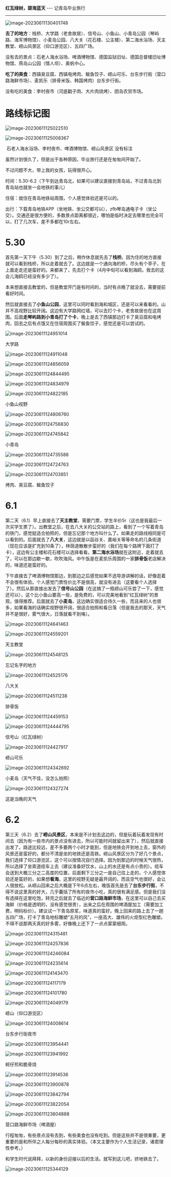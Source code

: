 **红瓦绿树，碧海蓝天** --- 记青岛毕业旅行

---

![image-20230611130401748](https://raw.githubusercontent.com/SAH01/wordpress-img/master/imgs/image-20230611130401748.png)

**去了的地方**：栈桥、大学路（老舍故居）、信号山、小鱼山、小青岛公园（琴屿路、海军博物馆）、小麦岛公园、八大关（花石楼、公主楼）、第二海水浴场、天主教堂、崂山风景区（仰口游览区）、五四广场。

没有去的景点：石老人海水浴场、啤酒博物馆、德国监狱旧址、德国总督楼旧址博物馆、燕岛山公园（情人坝）、奥帆中心。

**吃了的美食**：西镇臭豆腐、西镇电烤肉、鲅鱼饺子、崂山可乐、台东步行街（营口路海鲜市场）、麦凯乐（排骨米饭、韩国烤肉）台东步行街。

没有吃的美食：李村夜市（河底戳子肉、大片肉烧烤）、团岛农贸市场。

# 路线标记图

![image-20230611125022510](https://raw.githubusercontent.com/SAH01/wordpress-img/master/imgs/image-20230611125022510.png)

![image-20230611125008367](https://raw.githubusercontent.com/SAH01/wordpress-img/master/imgs/image-20230611125008367.png)



​																				石老人海水浴场、李村夜市、啤酒博物馆、崂山风景区  没有标注



虽然计划很久了，但是出于各种原因，毕业旅行还是在匆匆间开始了。

不过问题不大，带上我的女孩，玩得很开心。



时间：5.30-6.2（下午到达青岛北，如果可以建议直接到青岛站，不过青岛北到青岛站也就坐一会地铁的事儿）

住宿：就住在青岛地铁站周围，个人感觉体验还是可以的。

出行：下载青岛地铁APP（坐地铁、坐公交都可以），zfb琴岛通电子卡（坐公交）。交通还是很方便的，多数景点距离都很近，哪怕是临时决定去哪里也完全可以，打了几次车，差不多都在10r左右。

# 5.30

首先第一天下午（5.30）到了之后，稍作休息就先去了**栈桥**。因为住的地方直接就可以看到栈桥，所以走着就去了。这边就是一个通向海的桥，尽头有个亭子，在上面走走还是蛮好的。来都来了，先去打个卡（4月中旬可以看到海鸥，我去的这会儿海鸥已经没有多少了）。

本来想直接去教堂的，但是教堂开门是有时间的，当时有点晚了就没去，需要提前看好时间。

然后就直接去了**小鱼山公园**，这里可以同时看到海和城区，还是可以来看看的。山并不高视野比较开阔。这边有大学路网红墙，可以去打个卡，老舍故居也在这周围。后面**走琴屿路到小青岛打了个卡**，晚上是去了西镇那边打卡了臭豆腐和电烤肉，回去之后有点饿又在住宿周围买了鲅鱼饺子，感觉还是可以尝试的。

![image-20230611124951014](https://raw.githubusercontent.com/SAH01/wordpress-img/master/imgs/image-20230611124951014.png)

大学路

![image-20230611124911048](https://raw.githubusercontent.com/SAH01/wordpress-img/master/imgs/image-20230611124911048.png)

![image-20230611124856059](https://raw.githubusercontent.com/SAH01/wordpress-img/master/imgs/image-20230611124856059.png)

![image-20230611124844495](https://raw.githubusercontent.com/SAH01/wordpress-img/master/imgs/image-20230611124844495.png)

![image-20230611124834979](https://raw.githubusercontent.com/SAH01/wordpress-img/master/imgs/image-20230611124834979.png)

![image-20230611124822185](https://raw.githubusercontent.com/SAH01/wordpress-img/master/imgs/image-20230611124822185.png)

小鱼山视野

![image-20230611124806760](https://raw.githubusercontent.com/SAH01/wordpress-img/master/imgs/image-20230611124806760.png)

![image-20230611124756830](https://raw.githubusercontent.com/SAH01/wordpress-img/master/imgs/image-20230611124756830.png)

![image-20230611124745842](https://raw.githubusercontent.com/SAH01/wordpress-img/master/imgs/image-20230611124745842.png)

小青岛

![image-20230611124735588](https://raw.githubusercontent.com/SAH01/wordpress-img/master/imgs/image-20230611124735588.png)

![image-20230611124724763](https://raw.githubusercontent.com/SAH01/wordpress-img/master/imgs/image-20230611124724763.png)

![image-20230611124703851](https://raw.githubusercontent.com/SAH01/wordpress-img/master/imgs/image-20230611124703851.png)

烤肉、臭豆腐、鲅鱼饺子

# 6.1

第二天（6.1）早上直接去了**天主教堂**，需要门票，学生半价5r（这也是我最后一次买学生票了）。出教堂之后，在去八大关的公交站的路上，看到了一个写着青岛的铁门，感觉挺适合拍照的，但是忘记那个地方叫什么了。如果走的路线相同是可以看到的。后面就去了**八大关**，这边就是以函谷关、嘉峪关等等命名的几条街道（现在应该是扩充到10条了），林荫道散散步蛮好的（我们在每个路牌下面打了卡），这边有公主楼和花石楼可以选择看看。**第二海水浴场**就在这附近，走着就去了，可以在那边歇一歇，吹吹海风。中午饭是在麦凯乐周围的一家**排骨饭**老店解决的，味道还是蛮好的。

下午直接去了啤酒博物馆那边，到那边之后感觉如果不选导游讲解的话，好像逛着不会很有体验。个人感觉门票性价比不是很高，就没有进去（这要看个人选择了）。然后从那直接出发去了**信号山公园**（在这搞了一瓶崂山可乐尝了一下，感觉还可以），这个比小鱼山要高一些，是免费的，可以完美地看到“红瓦绿树”的景观，值得推荐。后面就去了**小麦岛**，这边确实很适合待久一些，而且来的人也很多，如果看海的话确实视野很开阔，很适合拍照和看日落（但是我去的那天，天气并不是很好，雾气很大，日落就看不到咯）。

 ![image-20230611124641463](https://raw.githubusercontent.com/SAH01/wordpress-img/master/imgs/image-20230611124641463.png)

![image-20230611124559201](https://raw.githubusercontent.com/SAH01/wordpress-img/master/imgs/image-20230611124559201.png)

天主教堂

![image-20230611124548125](https://raw.githubusercontent.com/SAH01/wordpress-img/master/imgs/image-20230611124548125.png)

忘记名字的地方

![image-20230611124525176](https://raw.githubusercontent.com/SAH01/wordpress-img/master/imgs/image-20230611124525176.png)

八大关

![image-20230611124511238](https://raw.githubusercontent.com/SAH01/wordpress-img/master/imgs/image-20230611124511238.png)

排骨饭

![image-20230611124459153](https://raw.githubusercontent.com/SAH01/wordpress-img/master/imgs/image-20230611124459153.png)

![image-20230611124444795](https://raw.githubusercontent.com/SAH01/wordpress-img/master/imgs/image-20230611124444795.png)

信号山（红瓦绿树）

![image-20230611124427917](https://raw.githubusercontent.com/SAH01/wordpress-img/master/imgs/image-20230611124427917.png)

崂山可乐

![image-20230611124342692](https://raw.githubusercontent.com/SAH01/wordpress-img/master/imgs/image-20230611124342692.png)

小麦岛（天气不佳，没怎么拍照）

![image-20230611124327274](https://raw.githubusercontent.com/SAH01/wordpress-img/master/imgs/image-20230611124327274.png)

这是当晚的天气

# 6.2

第三天（6.2）去了**崂山风景区**，本来是不计划去这边的，但是玩着玩着发现有时间去（因为有一些市内的景点没有进去，所以可能时间就留出来了），然后就直接出发了。路途比较远，差不多要两个小时才能到，但是地铁会开到地上去，窗外的风景还是蛮好的，都分不清是坐的地铁还是高铁。崂山风景区分为了好几个景点，我们选择了仰口游览区，这个可以按情况自行选择。因为到那边的时候天气很热，所以选择了坐索道缆车上去（建议准备好饮水，山上的水还是有点小贵的）。缆车会送到大概三分之二高度的位置，后面剩下三分之一是自己往上走的，个人感觉体验还是蛮好的，如果想**看海**，这里的视野无疑是最开阔的，而且空气也很好，会让人很放松。从崂山回来之后大概是下午6点左右，晚饭首先是去了**台东步行街**，不得不说这里真的好大，几乎囊括了所有的夜市小吃，真的很有满足感。但是我们没有选择在这里吃饱，转完之后就去了临近的**营口路海鲜市场**，在这里可以自己去买海鲜（价格是透明的，没有感觉很贵），出来之后在周围的啤酒屋加工（需要加工费，明码标价）。建议试一下青岛原浆，味道真的蛮好。晚上回来的路上去了一趟五四广场，打卡了青岛地标雕塑“五月的风”，一座高大、雄伟的火炬型红色雕塑。不得不说那两天真的好多雾，好像晚上还下了一点点蒙蒙细雨。

![image-20230611124315481](https://raw.githubusercontent.com/SAH01/wordpress-img/master/imgs/image-20230611124315481.png)

![image-20230611124257836](https://raw.githubusercontent.com/SAH01/wordpress-img/master/imgs/image-20230611124257836.png)

![image-20230611124246084](https://raw.githubusercontent.com/SAH01/wordpress-img/master/imgs/image-20230611124246084.png)

![image-20230611124235614](https://raw.githubusercontent.com/SAH01/wordpress-img/master/imgs/image-20230611124235614.png)

![image-20230611124143470](https://raw.githubusercontent.com/SAH01/wordpress-img/master/imgs/image-20230611124143470.png)

![image-20230611124117179](https://raw.githubusercontent.com/SAH01/wordpress-img/master/imgs/image-20230611124117179.png)

![image-20230611124101780](https://raw.githubusercontent.com/SAH01/wordpress-img/master/imgs/image-20230611124101780.png)

![image-20230611124049179](https://raw.githubusercontent.com/SAH01/wordpress-img/master/imgs/image-20230611124049179.png)

崂山（仰口游览区）

![image-20230611124008614](https://raw.githubusercontent.com/SAH01/wordpress-img/master/imgs/image-20230611124008614.png)

台东步行街夜市

![image-20230611123954441](https://raw.githubusercontent.com/SAH01/wordpress-img/master/imgs/image-20230611123954441.png)

![image-20230611123941992](https://raw.githubusercontent.com/SAH01/wordpress-img/master/imgs/image-20230611123941992.png)

蚵仔煎和脆骨烧

![image-20230611123914536](https://raw.githubusercontent.com/SAH01/wordpress-img/master/imgs/image-20230611123914536.png)

![image-20230611123900878](https://raw.githubusercontent.com/SAH01/wordpress-img/master/imgs/image-20230611123900878.png)

![image-20230611123842794](https://raw.githubusercontent.com/SAH01/wordpress-img/master/imgs/image-20230611123842794.png)

![image-20230611123822054](https://raw.githubusercontent.com/SAH01/wordpress-img/master/imgs/image-20230611123822054.png)

![image-20230611123804888](https://raw.githubusercontent.com/SAH01/wordpress-img/master/imgs/image-20230611123804888.png)

营口路海鲜市场（啤酒屋）



行程匆匆，有些景点没有去到，有些美食也没有吃到。但是这些并不是很重要，更重要的是和所伴之人每分每秒的真实体验。（本文主要作为个人生活记录，诸君理性参考。）



和学生时代说拜拜，以新的身份迎接以后的生活。就写到这儿吧，挤地铁去了。

![image-20230611125344129](https://raw.githubusercontent.com/SAH01/wordpress-img/master/imgs/image-20230611125344129.png)















